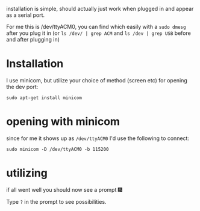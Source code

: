 installation is simple, should actually just work when plugged in and appear as a serial port.

For me this is /dev/ttyACM0, you can find which easily with a `sudo dmesg` after you plug it in (or `ls /dev/ | grep ACM` and `ls /dev | grep USB` before and after plugging in)


# Installation

I use minicom, but utilize your choice of method (screen etc) for opening the dev port:

`sudo apt-get install minicom`

# opening with minicom

since for me it shows up as `/dev/ttyACM0` I'd use the following to connect:

`sudo minicom -D /dev/ttyACM0 -b 115200`

# utilizing

if all went well you should now see a prompt :fireworks:

Type `?` in the prompt to see possibilities.
